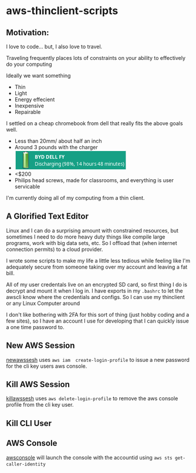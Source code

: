 # aws-thinclient-scripts


## Motivation:
I love to code... but, I also love to travel. 

Traveling frequently places lots of constraints on your ability to effectively do your computing

Ideally we want something
* Thin
* Light
* Energy effecient
* Inexpensive
* Repairable

I settled on a cheap chromebook from dell that really fits the above goals well. 

* Less than 20mm/ about half an inch
* Around 3 pounds with the charger
* ![battery](assets/battery.png)
* <$200
* Philips head screws, made for classrooms, and everything is user servicable

I'm currently doing all of my computing from a thin client.

## A Glorified Text Editor

Linux and I can do a surprising amount with constrained resources, but sometimes I need to do more heavy duty things like compile large programs, work with big data sets, etc. So I offload that (when internet connection permits) to a cloud provider.

I wrote some scripts to make my life a little less tedious while feeling like I'm adequately secure from someone taking over my account and leaving a fat bill. 

All of my user credentals live on an encrypted SD card, so first thing I do is decrypt and mount it when I log in. I have exports in my `.bashrc` to let the awscli know where the credentials and configs. So I can use my thinclient or any Linux Computer around

I don't like bothering with 2FA for this sort of thing (just hobby coding and a few sites), so I have an account I use for developing that I can quickly issue a one time password to.

## New AWS Session
[newawssesh](./newawssesh) uses `aws iam  create-login-profile` to issue a new password for the cli key users aws console. 

## Kill AWS Session
[killawssesh](./killawssesh) uses `aws delete-login-profile` to remove the aws console profile from the cli key user. 

## Kill CLI User

## AWS Console
[awsconsole](./awsconsole) will launch the console with the accountid using `aws sts get-caller-identity`
